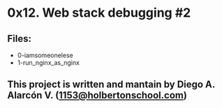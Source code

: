 # 0x12. Web stack debugging #2

## Files:

- 0-iamsomeonelese
- 1-run_nginx_as_nginx

## This project is written and mantain by **Diego A. Alarcón V.** (1153@holbertonschool.com)
